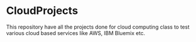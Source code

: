 # CloudProjects

This repository have all the projects done for cloud computing class to test various cloud based services like AWS, IBM Bluemix etc.
